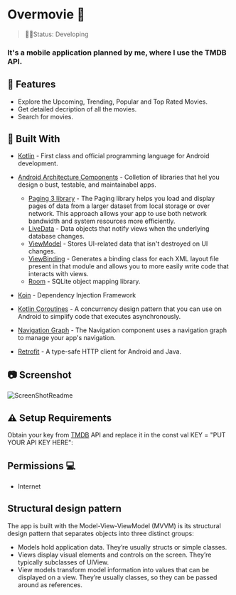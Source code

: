 <h1>Overmovie  🎥</h1>

> 👨‍💻Status: Developing

### It's a mobile application planned by me, where I use the TMDB API.

## 🚀 Features 

+ Explore the Upcoming, Trending, Popular and Top Rated Movies.
+ Get detailed decription of all the movies.
+ Search for movies.

## 🧰 Built With 

* [Kotlin](https://kotlinlang.org/) - First class and official programming language for Android development.
* [Android Architecture Components](https://developer.android.com/topic/libraries/architecture) - Colletion of libraries that hel you design o bust, testable, and maintainabel apps.

  * [Paging 3 library](https://developer.android.com/topic/libraries/architecture/paging/v3-overview) - The Paging library helps you load and display pages of data from
  a larger dataset from local storage or over network. This approach allows your app to use both network bandwidth and system resources more efficiently.
  * [LiveData](https://developer.android.com/topic/libraries/architecture/livedata) -  Data objects that notify views when the underlying database changes.
  * [ViewModel](https://developer.android.com/topic/libraries/architecture/viewmodel) - Stores UI-related data that isn't destroyed on UI changes.
  * [ViewBinding](https://developer.android.com/topic/libraries/view-binding) - Generates a binding class for each XML layout file present in that module and allows you to more easily write code that interacts with views.
  * [Room](https://developer.android.com/topic/libraries/architecture/room) - SQLite object mapping library.
 
 * [Koin](https://insert-koin.io/) - Dependency Injection Framework
  
 * [Kotlin Coroutines](https://developer.android.com/kotlin/coroutines) - A concurrency design pattern that you can use on Android to simplify code that executes asynchronously.
  
* [Navigation Graph](https://developer.android.com/guide/navigation/navigation-design-graph) - The Navigation component uses a navigation graph to manage your app's navigation.
* [Retrofit](https://square.github.io/retrofit/) - A type-safe HTTP client for Android and Java.

## 📷 Screenshot

![ScreenShotReadme](https://user-images.githubusercontent.com/58862763/190878296-fe2d7955-0453-40f1-a56c-00494f731d45.jpg)

## ⚠️ Setup Requirements
Obtain your key from [TMDB](https://www.themoviedb.org/documentation/api) API and replace it in the const val KEY = "PUT YOUR API KEY HERE":

## Permissions 💻
+ Internet

## Structural design pattern
The app is built with the Model-View-ViewModel (MVVM) is its structural design pattern that separates objects into three distinct groups:

* Models hold application data. They’re usually structs or simple classes.
* Views display visual elements and controls on the screen. They’re typically subclasses of UIView.
* View models transform model information into values that can be displayed on a view. They’re usually classes, so they can be passed around as references.
